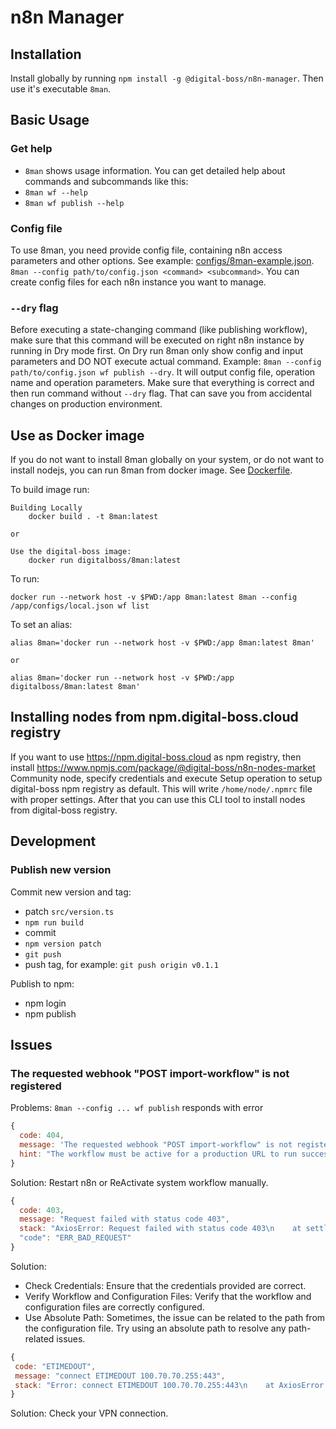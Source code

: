 # n8n Manager

## Installation

Install globally by running `npm install -g @digital-boss/n8n-manager`. Then use it's executable `8man`.

## Basic Usage

### Get help

- `8man` shows usage information. You can get detailed help about commands and subcommands like this:
- `8man wf --help`
- `8man wf publish --help`

### Config file

To use 8man, you need provide config file, containing n8n access parameters and other options. See example: [configs/8man-example.json](configs/8man-example.json). `8man --config path/to/config.json <command> <subcommand>`. You can create config files for each n8n instance you want to manage.

### `--dry` flag

Before executing a state-changing command (like publishing workflow), make sure that this command will be executed on right n8n instance by running in Dry mode first. On Dry run 8man only show config and input parameters and DO NOT execute actual command. Example: `8man --config path/to/config.json wf publish --dry`. It will output config file, operation name and operation parameters. Make sure that everything is correct and then run command without `--dry` flag. That can save you from accidental changes on production environment. 


## Use as Docker image

If you do not want to install 8man globally on your system, or do not want to install nodejs, you can run 8man from docker image. See [Dockerfile](Dockerfile). 

To build image run:

    Building Locally
        docker build . -t 8man:latest
    
    or 

    Use the digital-boss image:
        docker run digitalboss/8man:latest

To run:

    docker run --network host -v $PWD:/app 8man:latest 8man --config /app/configs/local.json wf list

To set an alias:

    alias 8man='docker run --network host -v $PWD:/app 8man:latest 8man'

    or

    alias 8man='docker run --network host -v $PWD:/app digitalboss/8man:latest 8man'

## Installing nodes from npm.digital-boss.cloud registry

If you want to use https://npm.digital-boss.cloud as npm registry, then install https://www.npmjs.com/package/@digital-boss/n8n-nodes-market Community node, specify credentials and execute Setup operation to setup digital-boss npm registry as default. This will write `/home/node/.npmrc` file with proper settings. After that you can use this CLI tool to install nodes from digital-boss registry. 


## Development

### Publish new version

Commit new version and tag:
- patch `src/version.ts`
- `npm run build`
- commit
- `npm version patch`
- `git push`
- push tag, for example: `git push origin v0.1.1`

Publish to npm:
- npm login
- npm publish

## Issues

### The requested webhook "POST import-workflow" is not registered

Problems: `8man --config ... wf publish` responds with error

```js
{
  code: 404,
  message: 'The requested webhook "POST import-workflow" is not registered.',
  hint: "The workflow must be active for a production URL to run successfully. You can activate the workflow using the toggle in the top-right of the editor. Note that unlike test URL calls, production URL calls aren't shown on the canvas (only in the executions list)"
}
```

Solution: Restart n8n or ReActivate system workflow manually. 

```js
{
  code: 403,
  message: "Request failed with status code 403",
  stack: "AxiosError: Request failed with status code 403\n    at settle (/root/.nvm/versions/node/v18.17.0/lib/node_modules/@digital-boss/n8n-manager/dist/cli.js:14255:12)\n    at IncomingMessage.handleStreamEnd (/root/.nvm/versions/node/v18.17.0/lib/node_modules/@digital-boss/n8n-manager/dist/cli.js:15111:11)\n    at IncomingMessage.emit (node:events:526:35)\n    at endReadableNT (node:internal/streams/readable:1359:12)\n    at process.processTicksAndRejections (node:internal/process/task_queues:82:21)",
  "code": "ERR_BAD_REQUEST"
}
```

Solution: 
 - Check Credentials: Ensure that the credentials provided are correct.
 - Verify Workflow and Configuration Files: Verify that the workflow and configuration files are correctly configured.
 - Use Absolute Path: Sometimes, the issue can be related to the path from the configuration file. Try using an absolute path to resolve any path-related issues.

 ```js
{
  code: "ETIMEDOUT",
  message: "connect ETIMEDOUT 100.70.70.255:443",
  stack: "Error: connect ETIMEDOUT 100.70.70.255:443\n    at AxiosError.from (/root/.nvm/versions/node/v18.17.0/lib/node_modules/@digital-boss/n8n-manager/dist/cli.js:13526:14)\n    at RedirectableRequest.handleRequestError (/root/.nvm/versions/node/v18.17.0/lib/node_modules/@digital-boss/n8n-manager/dist/cli.js:15126:33)\n    at RedirectableRequest.emit (node:events:514:28)\n    at eventHandlers.<computed> (/root/.nvm/versions/node/v18.17.0/lib/node_modules/@digital-boss/n8n-manager/dist/cli.js:12084:28)\n    at ClientRequest.emit (node:events:514:28)\n    at TLSSocket.socketErrorListener (node:_http_client:501:9)\n    at TLSSocket.emit (node:events:514:28)\n    at emitErrorNT (node:internal/streams/destroy:151:8)\n    at emitErrorCloseNT (node:internal/streams/destroy:116:3)\n    at process.processTicksAndRejections (node:internal/process/task_queues:82:21)"
}
```

Solution: Check your VPN connection. 

